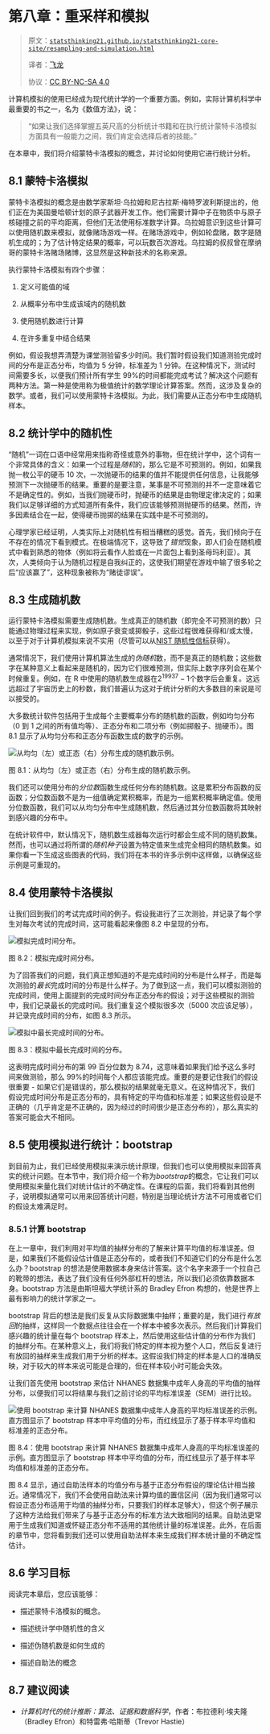 # 第八章：重采样和模拟

> 原文：[`statsthinking21.github.io/statsthinking21-core-site/resampling-and-simulation.html`](https://statsthinking21.github.io/statsthinking21-core-site/resampling-and-simulation.html)
> 
> 译者：[飞龙](https://github.com/wizardforcel)
> 
> 协议：[CC BY-NC-SA 4.0](https://creativecommons.org/licenses/by-nc-sa/4.0/)

计算机模拟的使用已经成为现代统计学的一个重要方面。例如，实际计算机科学中最重要的书之一，名为《数值方法》，说：

> “如果让我们选择掌握五英尺高的分析统计书籍和在执行统计蒙特卡洛模拟方面具有一般能力之间，我们肯定会选择后者的技能。”

在本章中，我们将介绍蒙特卡洛模拟的概念，并讨论如何使用它进行统计分析。

## 8.1 蒙特卡洛模拟

蒙特卡洛模拟的概念是由数学家斯坦·乌拉姆和尼古拉斯·梅特罗波利斯提出的，他们正在为美国曼哈顿计划的原子武器开发工作。他们需要计算中子在物质中与原子核碰撞之前的平均距离，但他们无法使用标准数学计算。乌拉姆意识到这些计算可以使用随机数来模拟，就像赌场游戏一样。在赌场游戏中，例如轮盘赌，数字是随机生成的；为了估计特定结果的概率，可以玩数百次游戏。乌拉姆的叔叔曾在摩纳哥的蒙特卡洛赌场赌博，这显然是这种新技术的名称来源。

执行蒙特卡洛模拟有四个步骤：

1.  定义可能值的域

1.  从概率分布中生成该域内的随机数

1.  使用随机数进行计算

1.  在许多重复中结合结果

例如，假设我想弄清楚为课堂测验留多少时间。我们暂时假设我们知道测验完成时间的分布是正态分布，均值为 5 分钟，标准差为 1 分钟。在这种情况下，测试时间需要多长，以便我们预计所有学生 99%的时间都能完成考试？解决这个问题有两种方法。第一种是使用称为极值统计的数学理论计算答案。然而，这涉及复杂的数学。或者，我们可以使用蒙特卡洛模拟。为此，我们需要从正态分布中生成随机样本。

## 8.2 统计学中的随机性

“随机”一词在口语中经常用来指称奇怪或意外的事物，但在统计学中，这个词有一个非常具体的含义：如果一个过程是*随机*的，那么它是不可预测的。例如，如果我抛一枚公平的硬币 10 次，一次抛硬币的结果的值并不能提供任何信息，让我能够预测下一次抛硬币的结果。重要的是要注意，某事是不可预测的并不一定意味着它不是确定性的。例如，当我们抛硬币时，抛硬币的结果是由物理定律决定的；如果我们以足够详细的方式知道所有条件，我们应该能够预测抛硬币的结果。然而，许多因素结合在一起，使得硬币抛掷的结果在实践中是不可预测的。

心理学家已经证明，人类实际上对随机性有相当糟糕的感觉。首先，我们倾向于在不存在的情况下看到模式。在极端情况下，这导致了*错觉*现象，即人们会在随机模式中看到熟悉的物体（例如将云看作人脸或在一片面包上看到圣母玛利亚）。其次，人类倾向于认为随机过程是自我纠正的，这使我们期望在游戏中输了很多轮之后“应该赢了”，这种现象被称为“赌徒谬误”。

## 8.3 生成随机数

运行蒙特卡洛模拟需要生成随机数。生成真正的随机数（即完全不可预测的数）只能通过物理过程来实现，例如原子衰变或掷骰子，这些过程很难获得和/或太慢，以至于对于计算机模拟来说不实用（尽管可以从[NIST 随机性信标](https://www.nist.gov/programs-projects/nist-randomness-beacon%5D)获得）。

通常情况下，我们使用计算机算法生成的*伪随机*数，而不是真正的随机数；这些数字在某种意义上看起来是随机的，因为它们很难预测，但实际上数字序列会在某个时候重复。例如，在 R 中使用的随机数生成器在$2^{19937} - 1$个数字后会重复。这远远超过了宇宙历史上的秒数，我们普遍认为这对于统计分析的大多数目的来说是可以接受的。

大多数统计软件包括用于生成每个主要概率分布的随机数的函数，例如均匀分布（0 到 1 之间的所有值均等）、正态分布和二项分布（例如掷骰子、抛硬币）。图 8.1 显示了从均匀分布和正态分布函数生成的数字的示例。

![从均匀（左）或正态（右）分布生成的随机数示例。](img/87514051f583244f64868a74829ab3c6.png)

图 8.1：从均匀（左）或正态（右）分布生成的随机数示例。

我们还可以使用分布的*分位数*函数生成任何分布的随机数。这是累积分布函数的反函数；分位数函数不是为一组值确定累积概率，而是为一组累积概率确定值。使用分位数函数，我们可以从均匀分布中生成随机数，然后通过其分位数函数将其映射到感兴趣的分布中。

在统计软件中，默认情况下，随机数生成器每次运行时都会生成不同的随机数集。然而，也可以通过将所谓的*随机种子*设置为特定值来生成完全相同的随机数集。如果你看一下生成这些图表的代码，我们将在本书的许多示例中这样做，以确保这些示例是可重现的。

## 8.4 使用蒙特卡洛模拟

让我们回到我们的考试完成时间的例子。假设我进行了三次测验，并记录了每个学生对每次考试的完成时间，这可能看起来像图 8.2 中呈现的分布。

![模拟完成时间分布。](img/f37567ee3a4c50b203f7dd1cee2c3bc7.png)

图 8.2：模拟完成时间分布。

为了回答我们的问题，我们真正想知道的不是完成时间的分布是什么样子，而是每次测验的*最长*完成时间的分布是什么样子。为了做到这一点，我们可以模拟测验的完成时间，使用上面提到的完成时间分布正态分布的假设；对于这些模拟的测验中，我们记录最长的完成时间。我们重复这个模拟很多次（5000 次应该足够），并记录完成时间的分布，如图 8.3 所示。

![模拟中最长完成时间的分布。](img/e9d33074cc60d2cf416f2f16350849f5.png)

图 8.3：模拟中最长完成时间的分布。

这表明完成时间分布的第 99 百分位数为 8.74，这意味着如果我们给予这么多时间来做测验，那么 99%的时间每个人都应该能完成。重要的是要记住我们的假设很重要 - 如果它们是错误的，那么模拟的结果就毫无意义。在这种情况下，我们假设完成时间分布是正态分布的，具有特定的平均值和标准差；如果这些假设是不正确的（几乎肯定是不正确的，因为经过的时间很少是正态分布的），那么真实的答案可能会大不相同。

## 8.5 使用模拟进行统计：bootstrap

到目前为止，我们已经使用模拟来演示统计原理，但我们也可以使用模拟来回答真实的统计问题。在本节中，我们将介绍一个称为*bootstrap*的概念，它让我们可以使用模拟来量化我们对统计估计的不确定性。在课程的后面，我们将看到其他例子，说明模拟通常可以用来回答统计问题，特别是当理论统计方法不可用或者它们的假设太难满足时。

### 8.5.1 计算 bootstrap

在上一章中，我们利用对平均值的抽样分布的了解来计算平均值的标准误差。但是，如果我们不能假设估计值是正态分布的，或者我们不知道它们的分布是什么怎么办？bootstrap 的想法是使用数据本身来估计答案。这个名字来源于一个拉自己的靴带的想法，表达了我们没有任何外部杠杆的想法，所以我们必须依靠数据本身。bootstrap 方法是由斯坦福大学统计系的 Bradley Efron 构想的，他是世界上最有影响力的统计学家之一。

bootstrap 背后的想法是我们反复从实际数据集中抽样；重要的是，我们进行*有放回*的抽样，这样同一个数据点往往会在一个样本中被多次表示。然后我们计算我们感兴趣的统计量在每个 bootstrap 样本上，然后使用这些估计值的分布作为我们的抽样分布。在某种意义上，我们将我们特定的样本视为整个人口，然后反复进行有放回的抽样来生成我们用于分析的样本。这假设我们特定的样本是人口的准确反映，对于较大的样本来说可能是合理的，但在样本较小时可能会失效。

让我们首先使用 bootstrap 来估计 NHANES 数据集中成年人身高的平均值的抽样分布，以便我们可以将结果与我们之前讨论的平均标准误差（SEM）进行比较。

![使用 bootstrap 来计算 NHANES 数据集中成年人身高的平均标准误差的示例。直方图显示了 bootstrap 样本中平均值的分布，而红线显示了基于样本平均值和标准差的正态分布。](img/d7f3c71a18c838a3ef1314bf8b24d0f8.png)

图 8.4：使用 bootstrap 来计算 NHANES 数据集中成年人身高的平均标准误差的示例。直方图显示了 bootstrap 样本中平均值的分布，而红线显示了基于样本平均值和标准差的正态分布。

图 8.4 显示，通过自助法样本的均值分布与基于正态分布假设的理论估计相当接近。通常情况下，我们不会使用自助法来计算均值的置信区间（因为我们通常可以假设正态分布适用于均值的抽样分布，只要我们的样本足够大），但这个例子展示了这种方法给我们带来了与基于正态分布的标准方法大致相同的结果。自助法更常用于生成我们知道或怀疑正态分布不适用的其他统计量的标准误差。此外，在后面的章节中，您将看到我们还可以使用自助法样本来生成我们样本统计量的不确定性估计。

## 8.6 学习目标

阅读完本章后，您应该能够：

+   描述蒙特卡洛模拟的概念。

+   描述统计学中随机性的含义

+   描述伪随机数是如何生成的

+   描述自助法的概念

## 8.7 建议阅读

+   *计算机时代的统计推断：算法、证据和数据科学*，作者：布拉德利·埃夫隆（Bradley Efron）和特雷弗·哈斯蒂（Trevor Hastie）
